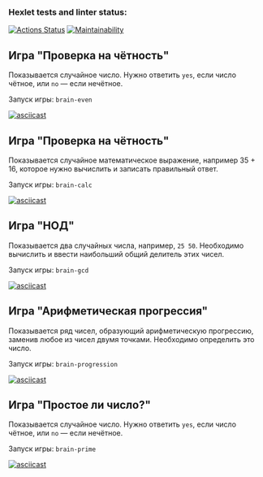 ### Hexlet tests and linter status:

[![Actions Status](https://github.com/y-boris/frontend-project-44/actions/workflows/hexlet-check.yml/badge.svg)](https://github.com/y-boris/frontend-project-44/actions) [![Maintainability](https://api.codeclimate.com/v1/badges/c9093349ffd71f640109/maintainability)](https://codeclimate.com/github/y-boris/frontend-project-44/maintainability)

## Игра "Проверка на чётность"

Показывается случайное число. Нужно ответить `yes`, если число чётное, или `no` — если нечётное.

Запуск игры: `brain-even`

[![asciicast](https://asciinema.org/a/kkqgXksq5czrLkY82qx6fBmN3.svg)](https://asciinema.org/a/kkqgXksq5czrLkY82qx6fBmN3)

## Игра "Проверка на чётность"

Показывается случайное математическое выражение, например 35 + 16, которое нужно вычислить и записать правильный ответ.

Запуск игры: `brain-calc`

[![asciicast](https://asciinema.org/a/H7iIcBBsART28v3TpFs9ySrNy.svg)](https://asciinema.org/a/H7iIcBBsART28v3TpFs9ySrNy)

## Игра "НОД"

Показывается два случайных числа, например, `25 50`. Необходимо вычислить и ввести наибольший общий делитель этих чисел.

Запуск игры: `brain-gcd`

[![asciicast](https://asciinema.org/a/YX2DCWspg5mpW7RRt9fDZLbFy.svg)](https://asciinema.org/a/YX2DCWspg5mpW7RRt9fDZLbFy)

## Игра "Арифметическая прогрессия"

Показывается ряд чисел, образующий арифметическую прогрессию, заменив любое из чисел двумя точками. Необходимо определить это число.

Запуск игры: `brain-progression`

[![asciicast](https://asciinema.org/a/Oev5td0VPekG29CETJtYZQGAy.svg)](https://asciinema.org/a/Oev5td0VPekG29CETJtYZQGAy)

## Игра "Простое ли число?"

Показывается случайное число. Нужно ответить `yes`, если число чётное, или `no` — если нечётное.

Запуск игры: `brain-prime`

[![asciicast](https://asciinema.org/a/VsILvVAkNFHpDqdx3gPo5swRj.svg)](https://asciinema.org/a/VsILvVAkNFHpDqdx3gPo5swRj)
